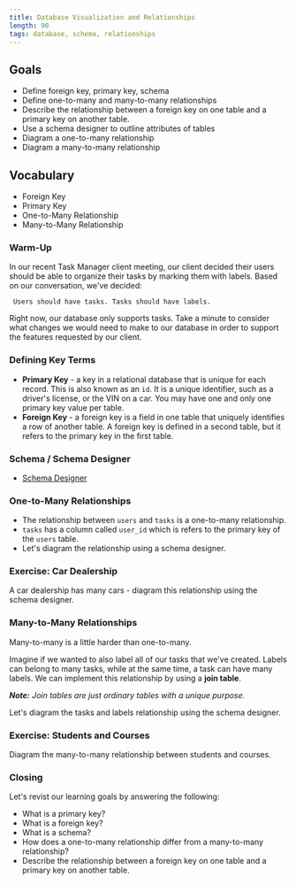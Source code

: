 ```yaml
---
title: Database Visualization and Relationships
length: 90
tags: database, schema, relationships
---
```


## Goals

* Define foreign key, primary key, schema
* Define one-to-many and many-to-many relationships
* Describe the relationship between a foreign key on one table and a primary key on another table.
* Use a schema designer to outline attributes of tables
* Diagram a one-to-many relationship
* Diagram a many-to-many relationship

## Vocabulary

* Foreign Key
* Primary Key
* One-to-Many Relationship
* Many-to-Many Relationship

### Warm-Up

In our recent Task Manager client meeting, our client decided their users should be able to organize their tasks by marking them with labels. Based on our conversation, we've decided:

     Users should have tasks. Tasks should have labels.

Right now, our database only supports tasks. Take a minute to consider what changes we would need to make to our database in order to support the features requested by our client.

### Defining Key Terms

* **Primary Key** - a key in a relational database that is unique for each record. This is also known as an `id`. It is a unique identifier, such as a driver's license, or the VIN on a car. You may have one and only one primary key value per table.
* **Foreign Key** - a foreign key is a field in one table that uniquely identifies a row of another table. A foreign key is defined in a second table, but it refers to the primary key in the first table.

### Schema / Schema Designer

* [Schema Designer](http://ondras.zarovi.cz/sql/demo/)

### One-to-Many Relationships

* The relationship between `users` and `tasks` is a one-to-many relationship.
* `tasks` has a column called `user_id` which is refers to the primary key of the `users` table.
* Let's diagram the relationship using a schema designer.

### Exercise: Car Dealership

A car dealership has many cars - diagram this relationship using the schema designer.

### Many-to-Many Relationships

Many-to-many is a little harder than one-to-many.

Imagine if we wanted to also label all of our tasks that we've created. Labels can belong to many tasks, while at the same time, a task can have many labels. We can implement this relationship by using a **join table**.

_**Note:** Join tables are just ordinary tables with a unique purpose._

Let's diagram the tasks and labels relationship using the schema designer.

### Exercise: Students and Courses

Diagram the many-to-many relationship between students and courses.

### Closing

Let's revist our learning goals by answering the following:

* What is a primary key?
* What is a foreign key?
* What is a schema?
* How does a one-to-many relationship differ from a many-to-many relationship?
* Describe the relationship between a foreign key on one table and a primary key on another table.
